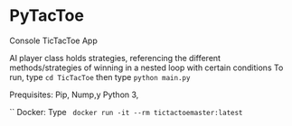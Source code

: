 # PyTacToe
Console TicTacToe App

AI player class holds strategies, referencing the different methods/strategies of winning in a nested loop with certain conditions
To run, 
type `cd TicTacToe`
then type `python main.py`

Prequisites:
Pip,
Nump,y
Python 3,

``
Docker:
Type ` docker run -it --rm tictactoemaster:latest`
